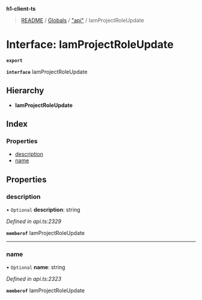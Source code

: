 **h1-client-ts**

> [README](../README.md) / [Globals](../globals.md) / ["api"](../modules/_api_.md) / IamProjectRoleUpdate

# Interface: IamProjectRoleUpdate

**`export`** 

**`interface`** IamProjectRoleUpdate

## Hierarchy

* **IamProjectRoleUpdate**

## Index

### Properties

* [description](_api_.iamprojectroleupdate.md#description)
* [name](_api_.iamprojectroleupdate.md#name)

## Properties

### description

• `Optional` **description**: string

*Defined in api.ts:2329*

**`memberof`** IamProjectRoleUpdate

___

### name

• `Optional` **name**: string

*Defined in api.ts:2323*

**`memberof`** IamProjectRoleUpdate
